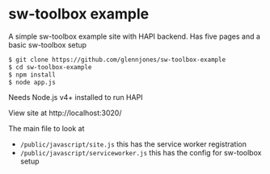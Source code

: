 # sw-toolbox example

A simple sw-toolbox example site with HAPI backend. Has five pages and a basic sw-toolbox setup

``` bash
$ git clone https://github.com/glennjones/sw-toolbox-example
$ cd sw-toolbox-example
$ npm install
$ node app.js
```
Needs Node.js v4+ installed to run HAPI

View site at http://localhost:3020/

The main file to look at

* `/public/javascript/site.js` this has the service worker registration
* `/public/javascript/serviceworker.js` this has the config for sw-toolbox setup



